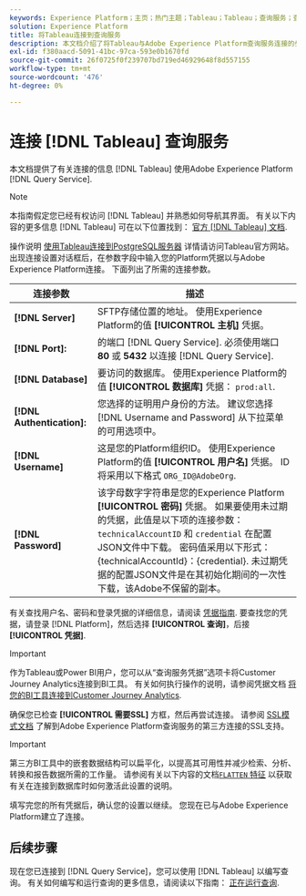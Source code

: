 ```yaml
---
keywords: Experience Platform；主页；热门主题；Tableau；Tableau；查询服务；查询服务；连接到查询服务；
solution: Experience Platform
title: 将Tableau连接到查询服务
description: 本文档介绍了将Tableau与Adobe Experience Platform查询服务连接的步骤。
exl-id: f380aacd-5091-41bc-97ca-593e0b1670fd
source-git-commit: 26f0725f0f239707bd719ed46929648f8d557155
workflow-type: tm+mt
source-wordcount: '476'
ht-degree: 0%

---
```


# 连接 [!DNL Tableau] 查询服务

本文档提供了有关连接的信息 [!DNL Tableau] 使用Adobe Experience Platform [!DNL Query Service].

>[!NOTE]
>
> 本指南假定您已经有权访问 [!DNL Tableau] 并熟悉如何导航其界面。 有关以下内容的更多信息 [!DNL Tableau] 可在以下位置找到： [官方 [!DNL Tableau] 文档](https://help.tableau.com/current/pro/desktop/en-us/default.htm).

操作说明 [使用Tableau连接到PostgreSQL服务器](https://help.tableau.com/current/pro/desktop/en-us/examples_postgresql.htm) 详情请访问Tableau官方网站。 出现连接设置对话框后，在参数字段中输入您的Platform凭据以与Adobe Experience Platform连接。 下面列出了所需的连接参数。

| 连接参数 | 描述 |
|---|---|
| **[!DNL Server]** | SFTP存储位置的地址。 使用Experience Platform的值 **[!UICONTROL 主机]** 凭据。 |
| **[!DNL Port]:** | 的端口 [!DNL Query Service]. 必须使用端口 **80** 或 **5432** 以连接 [!DNL Query Service]. |
| **[!DNL Database]** | 要访问的数据库。 使用Experience Platform的值 **[!UICONTROL 数据库]** 凭据： `prod:all`. |
| **[!DNL Authentication]:** | 您选择的证明用户身份的方法。 建议您选择 [!DNL Username and Password] 从下拉菜单的可用选项中。 |
| **[!DNL Username]** | 这是您的Platform组织ID。 使用Experience Platform的值 **[!UICONTROL 用户名]** 凭据。 ID将采用以下格式 `ORG_ID@AdobeOrg`. |
| **[!DNL Password]** | 该字母数字字符串是您的Experience Platform **[!UICONTROL 密码]** 凭据。 如果要使用未过期的凭据，此值是以下项的连接参数： `technicalAccountID` 和 `credential` 在配置JSON文件中下载。 密码值采用以下形式： {technicalAccountId}：{credential}. 未过期凭据的配置JSON文件是在其初始化期间的一次性下载，该Adobe不保留的副本。 |

有关查找用户名、密码和登录凭据的详细信息，请阅读 [凭据指南](../ui/credentials.md). 要查找您的凭据，请登录 [!DNL Platform]，然后选择 **[!UICONTROL 查询]**，后接 **[!UICONTROL 凭据]**.

>[!IMPORTANT]
>
>作为Tableau或Power BI用户，您可以从“查询服务凭据”选项卡将Customer Journey Analytics连接到BI工具。 有关如何执行操作的说明，请参阅凭据文档 [将您的BI工具连接到Customer Journey Analytics](../ui/credentials.md#connect-to-customer-journey-analytics).

确保您已检查 **[!UICONTROL 需要SSL]** 方框，然后再尝试连接。 请参阅 [SSL模式文档](./ssl-modes.md) 了解到Adobe Experience Platform查询服务的第三方连接的SSL支持。

>[!IMPORTANT]
>
>第三方BI工具中的嵌套数据结构可以扁平化，以提高其可用性并减少检索、分析、转换和报告数据所需的工作量。 请参阅有关以下内容的文档[`FLATTEN` 特征](../key-concepts/flatten-nested-data.md) 以获取有关在连接到数据库时如何激活此设置的说明。

填写完您的所有凭据后，确认您的设置以继续。 您现在已与Adobe Experience Platform建立了连接。

## 后续步骤

现在您已连接到 [!DNL Query Service]，您可以使用 [!DNL Tableau] 以编写查询。 有关如何编写和运行查询的更多信息，请阅读以下指南： [正在运行查询](../best-practices/writing-queries.md).
